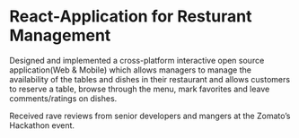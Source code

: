 # React-Application for Resturant Management

Designed and implemented a cross-platform interactive open source application(Web & Mobile) which allows managers to manage the availability of the tables and dishes in their restaurant and allows customers to reserve
a table, browse through the menu, mark favorites and leave comments/ratings on dishes.

Received rave reviews from senior developers and mangers at the Zomato’s Hackathon event.
